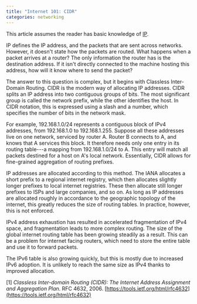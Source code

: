 ```yaml
---
title: "Internet 101: CIDR"
categories: networking
---
```


<p class="preface">This article assumes the reader has basic knowledge of <a href="{{ site.url }}{% post_url 2017-10-08-ip %}">IP</a>.</p>

IP defines the IP address, and the packets that are sent across networks. However, it doesn't state how the packets are routed. What happens when a packet arrives at a router? The only information the router has is the destination address. If it isn't directly connected to the machine hosting this address, how will it know where to send the packet?

The answer to this question is complex, but it begins with Classless Inter-Domain Routing. CIDR is the modern way of allocating IP addresses. CIDR splits an IP address into two contiguous groups of bits. The most significant group is called the network prefix, while the other identifies the host. In CIDR notation, this is expressed using a slash and a number, which specifies the number of bits in the network mask.

For example, 192.168.1.0/24 represents a contiguous block of IPv4 addresses, from 192.168.1.0 to 192.168.1.255. Suppose all these addresses live on one network, serviced by router A. Router B connects to A, and knows that A services this block. It therefore needs only one entry in its routing table---a mapping from 192.168.1.0/24 to A. This entry will match all packets destined for a host on A's local network. Essentially, CIDR allows for fine-grained aggregation of routing prefixes.

IP addresses are allocated according to this method. The IANA allocates a short prefix to a regional internet registry, which then allocates slightly longer prefixes to local internet registries. These then allocate still longer prefixes to ISPs and large companies, and so on. As long as IP addresses are allocated roughly in accordance to the geographic topology of the internet, this greatly reduces the size of routing tables. In practice, however, this is not enforced.

IPv4 address exhaustion has resulted in accelerated fragmentation of IPv4 space, and fragmentation leads to more complex routing. The size of the global internet routing table has been growing steadily as a result. This can be a problem for internet facing routers, which need to store the entire table and use it to forward packets.

The IPv6 table is also growing quickly, but this is mostly due to increased IPv6 adoption. It is unlikely to reach the same size as IPv4 thanks to improved allocation.

[1] *Classless Inter-domain Routing (CIDR): The Internet Address Assignment and Aggregation Plan*. RFC 4632, 2006. [https://tools.ietf.org/html/rfc4632](https://tools.ietf.org/html/rfc4632)
